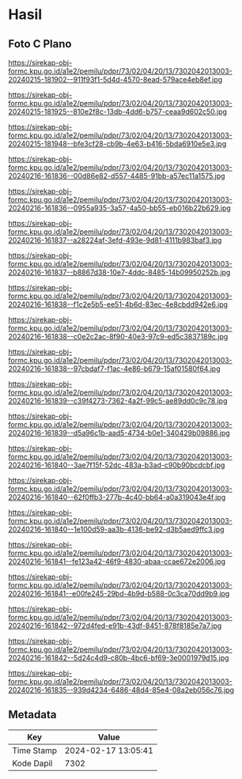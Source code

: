 # Hasil

## Foto C Plano

https://sirekap-obj-formc.kpu.go.id/a1e2/pemilu/pdpr/73/02/04/20/13/7302042013003-20240215-181902--911f93f1-5d4d-4570-8ead-579ace4eb8ef.jpg

https://sirekap-obj-formc.kpu.go.id/a1e2/pemilu/pdpr/73/02/04/20/13/7302042013003-20240215-181925--810e2f8c-13db-4dd6-b757-ceaa9d602c50.jpg

https://sirekap-obj-formc.kpu.go.id/a1e2/pemilu/pdpr/73/02/04/20/13/7302042013003-20240215-181948--bfe3cf28-cb9b-4e63-b416-5bda6910e5e3.jpg

https://sirekap-obj-formc.kpu.go.id/a1e2/pemilu/pdpr/73/02/04/20/13/7302042013003-20240216-161836--00d86e82-d557-4485-91bb-a57ec11a1575.jpg

https://sirekap-obj-formc.kpu.go.id/a1e2/pemilu/pdpr/73/02/04/20/13/7302042013003-20240216-161836--0955a935-3a57-4a50-bb55-eb016b22b629.jpg

https://sirekap-obj-formc.kpu.go.id/a1e2/pemilu/pdpr/73/02/04/20/13/7302042013003-20240216-161837--a28224af-3efd-493e-9d81-4111b983baf3.jpg

https://sirekap-obj-formc.kpu.go.id/a1e2/pemilu/pdpr/73/02/04/20/13/7302042013003-20240216-161837--b8867d38-10e7-4ddc-8485-14b09950252b.jpg

https://sirekap-obj-formc.kpu.go.id/a1e2/pemilu/pdpr/73/02/04/20/13/7302042013003-20240216-161838--f1c2e5b5-ee51-4b6d-83ec-4e8cbdd942e6.jpg

https://sirekap-obj-formc.kpu.go.id/a1e2/pemilu/pdpr/73/02/04/20/13/7302042013003-20240216-161838--c0e2c2ac-8f90-40e3-97c9-ed5c3837189c.jpg

https://sirekap-obj-formc.kpu.go.id/a1e2/pemilu/pdpr/73/02/04/20/13/7302042013003-20240216-161838--97cbdaf7-f1ac-4e86-b679-15af01580f64.jpg

https://sirekap-obj-formc.kpu.go.id/a1e2/pemilu/pdpr/73/02/04/20/13/7302042013003-20240216-161839--c39f4273-7362-4a2f-99c5-ae89dd0c9c78.jpg

https://sirekap-obj-formc.kpu.go.id/a1e2/pemilu/pdpr/73/02/04/20/13/7302042013003-20240216-161839--d5a96c1b-aad5-4734-b0e1-340429b09886.jpg

https://sirekap-obj-formc.kpu.go.id/a1e2/pemilu/pdpr/73/02/04/20/13/7302042013003-20240216-161840--3ae7f15f-52dc-483a-b3ad-c90b90bcdcbf.jpg

https://sirekap-obj-formc.kpu.go.id/a1e2/pemilu/pdpr/73/02/04/20/13/7302042013003-20240216-161840--62f0ffb3-277b-4c40-bb64-a0a319043e4f.jpg

https://sirekap-obj-formc.kpu.go.id/a1e2/pemilu/pdpr/73/02/04/20/13/7302042013003-20240216-161840--1e100d59-aa3b-4136-be92-d3b5aed9ffc3.jpg

https://sirekap-obj-formc.kpu.go.id/a1e2/pemilu/pdpr/73/02/04/20/13/7302042013003-20240216-161841--fe123a42-46f9-4830-abaa-ccae672e2006.jpg

https://sirekap-obj-formc.kpu.go.id/a1e2/pemilu/pdpr/73/02/04/20/13/7302042013003-20240216-161841--e00fe245-29bd-4b9d-b588-0c3ca70dd9b9.jpg

https://sirekap-obj-formc.kpu.go.id/a1e2/pemilu/pdpr/73/02/04/20/13/7302042013003-20240216-161842--972d4fed-e91b-43df-8451-878f8185e7a7.jpg

https://sirekap-obj-formc.kpu.go.id/a1e2/pemilu/pdpr/73/02/04/20/13/7302042013003-20240216-161842--5d24c4d9-c80b-4bc6-bf69-3e0001979d15.jpg

https://sirekap-obj-formc.kpu.go.id/a1e2/pemilu/pdpr/73/02/04/20/13/7302042013003-20240216-161835--939d4234-6486-48d4-85e4-08a2eb056c76.jpg


## Metadata

| Key        | Value               |
| ---------- | ------------------- |
| Time Stamp | 2024-02-17 13:05:41 |
| Kode Dapil | 7302                |



